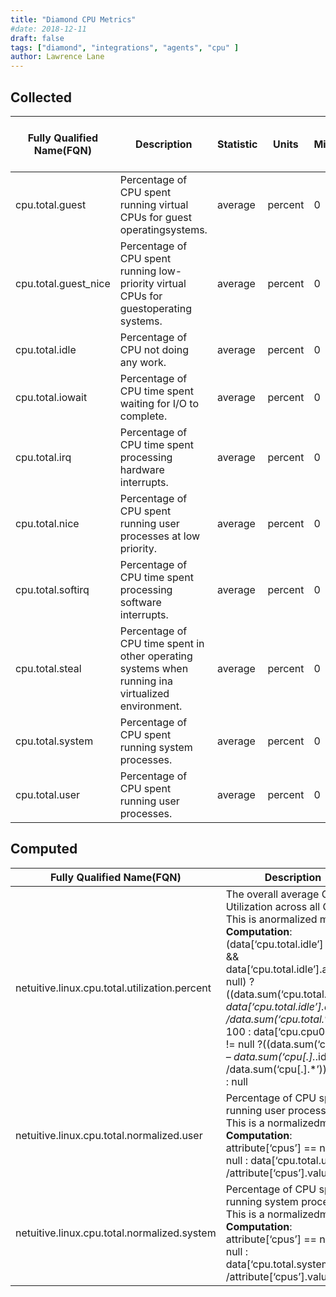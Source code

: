 ```yaml
---
title: "Diamond CPU Metrics"
#date: 2018-12-11
draft: false
tags: ["diamond", "integrations", "agents", "cpu" ]
author: Lawrence Lane
---
```

## Collected
| Fully Qualified Name(FQN) | Description                                                                                       | Statistic | Units   | Min | Max  | Sparse Data Strategy (SDS) | BASE | CORR | UTIL |
|---------------------------|---------------------------------------------------------------------------------------------------|-----------|---------|-----|------|----------------------------|------|------|------|
| cpu.total.guest           | Percentage of CPU spent running virtual CPUs for guest operatingsystems.                          | average   | percent | 0   | none | none                       | yes  | no   | no   |
| cpu.total.guest_nice      | Percentage of CPU spent running low-priority virtual CPUs for guestoperating systems.             | average   | percent | 0   | none | none                       | yes  | no   | no   |
| cpu.total.idle            | Percentage of CPU not doing any work.                                                             | average   | percent | 0   | none | none                       | yes  | no   | no   |
| cpu.total.iowait          | Percentage of CPU time spent waiting for I/O to complete.                                         | average   | percent | 0   | none | none                       | yes  | no   | no   |
| cpu.total.irq             | Percentage of CPU time spent processing hardware interrupts.                                      | average   | percent | 0   | none | none                       | yes  | no   | no   |
| cpu.total.nice            | Percentage of CPU spent running user processes at low priority.                                   | average   | percent | 0   | none | none                       | yes  | no   | no   |
| cpu.total.softirq         | Percentage of CPU time spent processing software interrupts.                                      | average   | percent | 0   | none | none                       | yes  | no   | no   |
| cpu.total.steal           | Percentage of CPU time spent in other operating systems when running ina virtualized environment. | average   | percent | 0   | none | none                       | yes  | no   | no   |
| cpu.total.system          | Percentage of CPU spent running system processes.                                                 | average   | percent | 0   | none | none                       | yes  | no   | no   |
| cpu.total.user            | Percentage of CPU spent running user processes.                                                   | average   | percent | 0   | none | none                       | yes  | no   | no   |

## Computed

| Fully Qualified Name(FQN)   | Description | Units   | Min | Max | BASE | CORR | UTIL |
|----|--------------|---------|-----|-----|------|------|------|
| netuitive.linux.cpu.total.utilization.percent | The overall average CPU Utilization across all CPUs. This is anormalized metric. **Computation**: (data[‘cpu.total.idle’] != null && data[‘cpu.total.idle’].actual!= null) ? ((data.sum(‘cpu.total.*’) – data[‘cpu.total.idle’].actual) /data.sum(‘cpu.total.*’)) * 100 : data[‘cpu.cpu0.idle’] != null ?((data.sum(‘cpu[.].*’) – data.sum(‘cpu[.].*.idle’)) /data.sum(‘cpu[.].*’)) * 100 : null | percent | 0   | 100 | yes  | yes  | yes  |
| netuitive.linux.cpu.total.normalized.user  | Percentage of CPU spent running user processes. This is a normalizedmetric. **Computation**: attribute[‘cpus’] == null ? null : data[‘cpu.total.user’] /attribute[‘cpus’].value | percent | 0   | 100 | yes  | yes  | no   |
| netuitive.linux.cpu.total.normalized.system   | Percentage of CPU spent running system processes. This is a normalizedmetric. **Computation**: attribute[‘cpus’] == null ? null : data[‘cpu.total.system’] /attribute[‘cpus’].value   | percent | 0   | 100 | yes  | yes  | no   |
